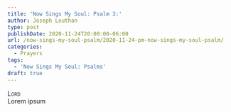 ```yaml
---
title: 'Now Sings My Soul: Psalm 3:'
author: Joseph Louthan
type: post
publishDate: 2020-11-24T20:00:00-06:00
url: /now-sings-my-soul-psalm/2020-11-24-pm-now-sings-my-soul-psalm/
categories:
  - Prayers
tags:
  - 'Now Sings My Soul: Psalms'
draft: true
---
```


</pre>
<div style="font-variant: small-caps;">Lord</div>
Lorem ipsum
</pre>
